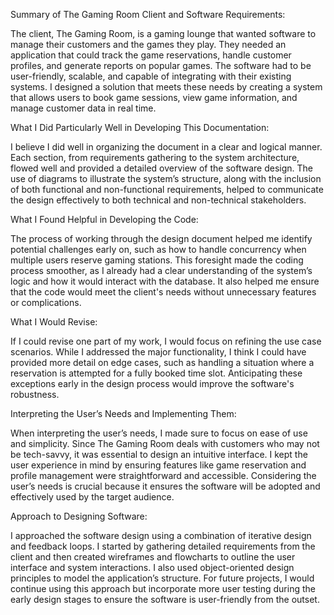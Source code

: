 Summary of The Gaming Room Client and Software Requirements:

The client, The Gaming Room, is a gaming lounge that wanted software to manage their
customers and the games they play. They needed an application that could track the game 
reservations, handle customer profiles, and generate reports on popular games. 
The software had to be user-friendly, scalable, and capable of integrating with their 
existing systems. I designed a solution that meets these needs by creating a system
that allows users to book game sessions, view game information, and manage customer 
data in real time.

What I Did Particularly Well in Developing This Documentation:

I believe I did well in organizing the document in a clear and logical manner.
Each section, from requirements gathering to the system architecture, flowed well and 
provided a detailed overview of the software design. The use of diagrams to illustrate
the system’s structure, along with the inclusion of both functional and non-functional requirements,
helped to communicate the design effectively to both technical and non-technical stakeholders.

What I Found Helpful in Developing the Code:

The process of working through the design document helped me identify potential challenges
early on, such as how to handle concurrency when multiple users reserve gaming stations. 
This foresight made the coding process smoother, as I already had a clear understanding of 
the system’s logic and how it would interact with the database. It also helped me ensure that 
the code would meet the client's needs without unnecessary features or complications.

What I Would Revise:

If I could revise one part of my work, I would focus on refining the use case scenarios.
While I addressed the major functionality, I think I could have provided more detail on 
edge cases, such as handling a situation where a reservation is attempted for a fully booked 
time slot. Anticipating these exceptions early in the design process would improve the 
software's robustness.

Interpreting the User’s Needs and Implementing Them:

When interpreting the user’s needs, I made sure to focus on ease of use and simplicity.
Since The Gaming Room deals with customers who may not be tech-savvy, it was essential to 
design an intuitive interface. I kept the user experience in mind by ensuring features like
game reservation and profile management were straightforward and accessible. Considering
the user’s needs is crucial because it ensures the software will be adopted and effectively
used by the target audience.

Approach to Designing Software:

I approached the software design using a combination of iterative design and feedback loops.
I started by gathering detailed requirements from the client and then created wireframes and
flowcharts to outline the user interface and system interactions. I also used object-oriented
design principles to model the application’s structure. For future projects, I would continue
using this approach but incorporate more user testing during the early design stages to ensure
the software is user-friendly from the outset.
